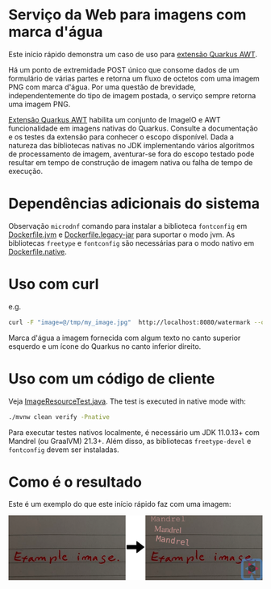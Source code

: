 # Serviço da Web para imagens com marca d'água

Este início rápido demonstra um caso de uso para [extensão Quarkus AWT](https://github.com/quarkusio/quarkus/tree/main/extensions/awt).

Há um ponto de extremidade POST único que consome dados de um formulário de várias partes e retorna um fluxo de octetos com uma imagem PNG com marca d'água.
Por uma questão de brevidade, independentemente do tipo de imagem postada, o serviço sempre retorna uma imagem PNG.

[Extensão Quarkus AWT](https://github.com/quarkusio/quarkus/tree/main/extensions/awt) habilita um conjunto de ImageIO e AWT
funcionalidade em imagens nativas do Quarkus. Consulte a documentação e os testes da extensão para conhecer o escopo disponível.
Dada a natureza das bibliotecas nativas no JDK implementando vários algoritmos de processamento de imagem,
aventurar-se fora do escopo testado pode resultar em tempo de construção de imagem nativa ou falha de tempo de execução.

# Dependências adicionais do sistema
Observação `microdnf` comando para instalar a biblioteca `fontconfig` em [Dockerfile.jvm](./src/main/docker/Dockerfile.jvm)
e [Dockerfile.legacy-jar](./src/main/docker/Dockerfile.legacy-jar) para suportar o modo jvm.
As bibliotecas `freetype` e `fontconfig` são necessárias para o modo nativo em [Dockerfile.native](./src/main/docker/Dockerfile.native).

# Uso com curl

e.g.

```bash
curl -F "image=@/tmp/my_image.jpg"  http://localhost:8080/watermark --output /tmp/result.png
```
Marca d'água a imagem fornecida com algum texto no canto superior esquerdo e um ícone do Quarkus no canto inferior direito.

# Uso com um código de cliente

Veja [ImageResourceTest.java](./src/test/java/org/acme/awt/rest/ImageResourceTest.java). The test is executed
in native mode with:

```bash
./mvnw clean verify -Pnative
```
Para executar testes nativos localmente, é necessário um JDK 11.0.13+ com Mandrel (ou GraalVM) 21.3+.
Além disso, as bibliotecas `freetype-devel` e `fontconfig` devem ser instaladas.

# Como é o resultado

Este é um exemplo do que este início rápido faz com uma imagem:

![Alt text](./doc/example.png)
